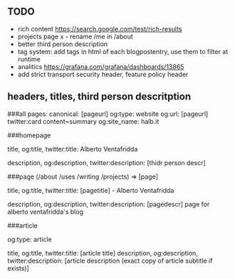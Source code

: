 
## TODO

- rich content https://search.google.com/test/rich-results
- projects page
x - rename /me in /about
- better third person description
- tag system: add tags in html of each blogpostentry,
  use them to filter at runtime
- analitics https://grafana.com/grafana/dashboards/13865
- add strict transport security header, feature policy header

## headers, titles, third person descritption

###all pages:
 canonical: [pageurl]
og:type: website
og:url: [pageurl]
twitter:card content=summary
og:site_name: halb.it

###homepage

title, og:title, twitter:title: Alberto Ventafridda

description, og:description, twitter:description: [thidr person descr]


###page (/about /uses /writing /projects) => [page]

title, og:title, twitter:title: [pagetitle] - Alberto Ventafridda

description, og:description, twitter:description: [pagedescr] page for alberto ventafridda's blog

###article

og:type: article

title, og:title, twitter:title: [article title]
description, og:description, twitter:description: [article description (exact copy of article subtitle if exists)]



